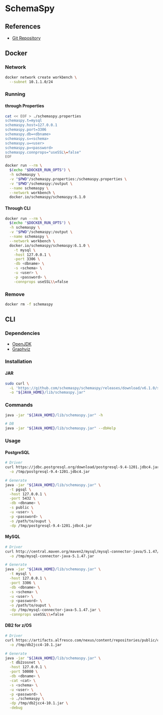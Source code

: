 # SchemaSpy

## References

- [Git Repository](https://github.com/schemaspy/schemaspy)

## Docker

### Network

```sh
docker network create workbench \
  --subnet 10.1.1.0/24
```

### Running

#### through Properties

```sh
cat << EOF > ./schemaspy.properties
schemaspy.t=mysql
schemaspy.host=127.0.0.1
schemaspy.port=3306
schemaspy.db=<dbname>
schemaspy.s=<schema>
schemaspy.u=<user>
schemaspy.p=<password>
schemaspy.connprops="useSSL\=false"
EOF
```

```sh
docker run --rm \
  $(echo "$DOCKER_RUN_OPTS") \
  -h schemaspy \
  -v "$PWD"/schemaspy.properties:/schemaspy.properties \
  -v "$PWD"/schemaspy:/output \
  --name schemaspy \
  --network workbench \
  docker.io/schemaspy/schemaspy:6.1.0
```

#### Through CLI

```sh
docker run --rm \
  $(echo "$DOCKER_RUN_OPTS") \
  -h schemaspy \
  -v "$PWD"/schemaspy:/output \
  --name schemaspy \
  --network workbench \
  docker.io/schemaspy/schemaspy:6.1.0 \
    -t mysql \
    -host 127.0.0.1 \
    -port 3306 \
    -db <dbname> \
    -s <schema> \
    -u <user> \
    -p <password> \
    -connprops useSSL\\=false
```

### Remove

```sh
docker rm -f schemaspy
```

## CLI

### Dependencies

- [OpenJDK](/openjdk/README.md)
- [Graphviz](/graphviz.md)

### Installation

#### JAR

```sh
sudo curl \
  -L 'https://github.com/schemaspy/schemaspy/releases/download/v6.1.0/schemaspy-6.1.0.jar' \
  -o "${JAVA_HOME}/lib/schemaspy.jar"
```

### Commands

```sh
java -jar "${JAVA_HOME}/lib/schemaspy.jar" -h

# DB
java -jar "${JAVA_HOME}/lib/schemaspy.jar" --dbHelp
```

### Usage

#### PostgreSQL

```sh
# Driver
curl https://jdbc.postgresql.org/download/postgresql-9.4-1201.jdbc4.jar \
  -o /tmp/postgresql-9.4-1201.jdbc4.jar

# Generate
java -jar "${JAVA_HOME}/lib/schemaspy.jar" \
  -t pgsql \
  -host 127.0.0.1 \
  -port 5432 \
  -db <dbname> \
  -s public \
  -u <user> \
  -p <password> \
  -o /path/to/ouput \
  -dp /tmp/postgresql-9.4-1201.jdbc4.jar
```

#### MySQL

```sh
# Driver
curl http://central.maven.org/maven2/mysql/mysql-connector-java/5.1.47/mysql-connector-java-5.1.47.jar \
  -o /tmp/mysql-connector-java-5.1.47.jar

# Generate
java -jar "${JAVA_HOME}/lib/schemaspy.jar" \
  -t mysql \
  -host 127.0.0.1 \
  -port 3306 \
  -db <dbname> \
  -s <schema> \
  -u <user> \
  -p <password> \
  -o /path/to/ouput \
  -dp /tmp/mysql-connector-java-5.1.47.jar \
  -connprops useSSL\\=false
```

#### DB2 for z/OS

```sh
# Driver
curl https://artifacts.alfresco.com/nexus/content/repositories/public/com/ibm/db2/jcc/db2jcc4/10.1/db2jcc4-10.1.jar \
  -o /tmp/db2jcc4-10.1.jar

# Generate
java -jar "${JAVA_HOME}/lib/schemaspy.jar" \
  -t db2zosnet \
  -host 127.0.0.1 \
  -port 50000 \
  -db <dbname> \
  -cat <cat> \
  -s <schema> \
  -u <user> \
  -p <password> \
  -o ./schemaspy \
  -dp /tmp/db2jcc4-10.1.jar \
  -debug
```

